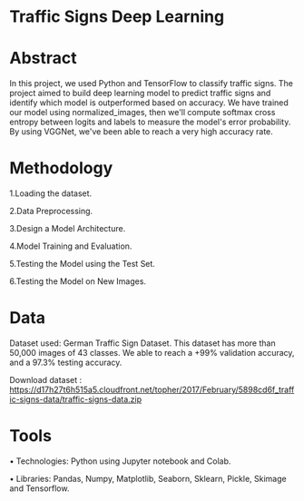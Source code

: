 # Traffic Signs Deep Learning

# Abstract 
In this project, we used Python and TensorFlow to classify traffic signs. The project aimed to build deep learning model to predict traffic signs and identify which model is outperformed based on accuracy. We have trained our model using normalized_images, then we'll compute softmax cross entropy between logits and labels to measure the model's error probability. By using VGGNet, we've been able to reach a very high accuracy rate.




# Methodology
 1.Loading the dataset.
 
 2.Data Preprocessing.
 
 3.Design a Model Architecture.
 
 4.Model Training and Evaluation.
 
 5.Testing the Model using the Test Set.
 
 6.Testing the Model on New Images.

 



# Data
Dataset used: German Traffic Sign Dataset.
This dataset has more than 50,000 images of 43 classes. We able to reach a +99% validation accuracy, and a 97.3% testing accuracy.

Download dataset : https://d17h27t6h515a5.cloudfront.net/topher/2017/February/5898cd6f_traffic-signs-data/traffic-signs-data.zip




# Tools
•	Technologies: Python using Jupyter notebook and Colab.

•	Libraries: Pandas, Numpy, Matplotlib, Seaborn, Sklearn, Pickle, Skimage and Tensorflow.

